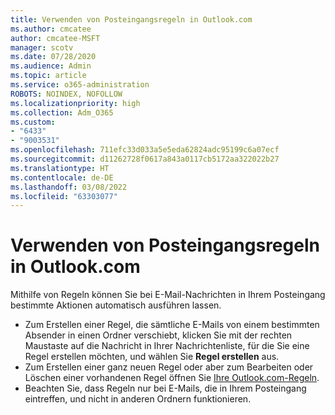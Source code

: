 ```yaml
---
title: Verwenden von Posteingangsregeln in Outlook.com
ms.author: cmcatee
author: cmcatee-MSFT
manager: scotv
ms.date: 07/28/2020
ms.audience: Admin
ms.topic: article
ms.service: o365-administration
ROBOTS: NOINDEX, NOFOLLOW
ms.localizationpriority: high
ms.collection: Adm_O365
ms.custom:
- "6433"
- "9003531"
ms.openlocfilehash: 711efc33d033a5e5eda62824adc95199c6a07ecf
ms.sourcegitcommit: d11262728f0617a843a0117cb5172aa322022b27
ms.translationtype: HT
ms.contentlocale: de-DE
ms.lasthandoff: 03/08/2022
ms.locfileid: "63303077"
---
```

# <a name="use-inbox-rules-in-outlookcom"></a>Verwenden von Posteingangsregeln in Outlook.com

Mithilfe von Regeln können Sie bei E-Mail-Nachrichten in Ihrem Posteingang bestimmte Aktionen automatisch ausführen lassen.

- Zum Erstellen einer Regel, die sämtliche E-Mails von einem bestimmten Absender in einen Ordner verschiebt, klicken Sie mit der rechten Maustaste auf die Nachricht in Ihrer Nachrichtenliste, für die Sie eine Regel erstellen möchten, und wählen Sie **Regel erstellen** aus.
- Zum Erstellen einer ganz neuen Regel oder aber zum Bearbeiten oder Löschen einer vorhandenen Regel öffnen Sie [Ihre Outlook.com-Regeln](https://go.microsoft.com/fwlink/?linkid=2118142).
- Beachten Sie, dass Regeln nur bei E-Mails, die in Ihrem Posteingang eintreffen, und nicht in anderen Ordnern funktionieren.

